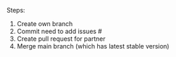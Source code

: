 Steps:

1. Create own branch
2. Commit need to add issues #
3. Create pull request for partner
4. Merge main branch (which has latest stable version)

